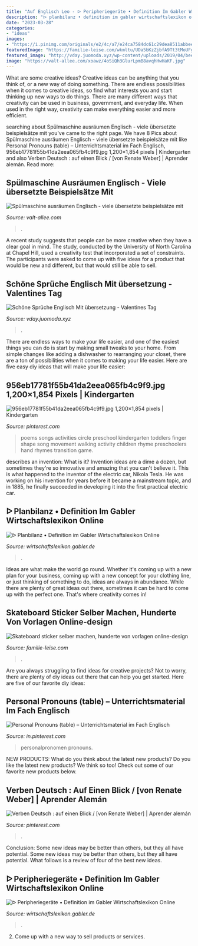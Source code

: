 ```yaml
---
title: "Auf Englisch Leo - ᐅ Peripheriegeräte • Definition Im Gabler Wirtschaftslexikon Online"
description: "ᐅ planbilanz • definition im gabler wirtschaftslexikon online"
date: "2023-03-28"
categories:
- "ideas"
images:
- "https://i.pinimg.com/originals/e2/4c/a7/e24ca7584dc61c29dea8511abbee3184.jpg"
featuredImage: "https://familie-leise.com/wkmltu/UDa5bKzZjbfA9Tt3tMoUFgHaKA.jpg"
featured_image: "http://vday.juomoda.xyz/wp-content/uploads/2019/04/beeindruckend-schc3b6ne-sprc3bcche-auf-englisch-mit-c3bcbersetzung-auf-sprc3bcche.jpg"
image: "https://valt-allee.com/xoawz/4oSiQh3GlurLpmB8avqhHwHaKF.jpg"
---
```



What are some creative ideas?
Creative ideas can be anything that you think of, or a new way of doing something. There are endless possibilities when it comes to creative ideas, so find what interests you and start thinking up new ways to do things. There are many different ways that creativity can be used in business, government, and everyday life. When used in the right way, creativity can make everything easier and more efficient.

	

		
searching about Spülmaschine ausräumen Englisch - viele übersetzte beispielsätze mit you've came to the right page. We have 8 Pics about Spülmaschine ausräumen Englisch - viele übersetzte beispielsätze mit like Personal Pronouns (table) – Unterrichtsmaterial im Fach Englisch, 956eb17781f55b41da2eea065fb4c9f9.jpg 1,200×1,854 pixels | Kindergarten and also Verben Deutsch : auf einen Blick / [von Renate Weber] | Aprender alemán. Read more:
		
    
## Spülmaschine Ausräumen Englisch - Viele übersetzte Beispielsätze Mit

<img loading=lazy src="https://valt-allee.com/xoawz/4oSiQh3GlurLpmB8avqhHwHaKF.jpg" onerror="this.onerror=null;this.src='https://tse3.mm.bing.net/th?id=OIP.8yiaZ2hyhEpJuo_1iS5upQAAAA&amp;pid=15.1';" alt="Spülmaschine ausräumen Englisch - viele übersetzte beispielsätze mit">

_Source: valt-allee.com_

>. 

	

A recent study suggests that people can be more creative when they have a clear goal in mind. The study, conducted by the University of North Carolina at Chapel Hill, used a creativity test that incorporated a set of constraints. The participants were asked to come up with five ideas for a product that would be new and different, but that would still be able to sell.

    
## Schöne Sprüche Englisch Mit übersetzung - Valentines Tag

<img loading=lazy src="http://vday.juomoda.xyz/wp-content/uploads/2019/04/beeindruckend-schc3b6ne-sprc3bcche-auf-englisch-mit-c3bcbersetzung-auf-sprc3bcche.jpg" onerror="this.onerror=null;this.src='https://tse3.mm.bing.net/th?id=OIP.jQ5Kx_i52kebFWv5aJaaQgHaE8&amp;pid=15.1';" alt="Schöne Sprüche Englisch Mit übersetzung - Valentines Tag">

_Source: vday.juomoda.xyz_

>. 

	

There are endless ways to make your life easier, and one of the easiest things you can do is start by making small tweaks to your home. From simple changes like adding a dishwasher to rearranging your closet, there are a ton of possibilities when it comes to making your life easier. Here are five easy diy ideas that will make your life easier: 

    
## 956eb17781f55b41da2eea065fb4c9f9.jpg 1,200×1,854 Pixels | Kindergarten

<img loading=lazy src="https://i.pinimg.com/originals/e2/4c/a7/e24ca7584dc61c29dea8511abbee3184.jpg" onerror="this.onerror=null;this.src='https://tse4.mm.bing.net/th?id=OIP.xqVwmZxX78JbOn5ooIJ_9wHaLc&amp;pid=15.1';" alt="956eb17781f55b41da2eea065fb4c9f9.jpg 1,200×1,854 pixels | Kindergarten">

_Source: pinterest.com_

>poems songs activities circle preschool kindergarten toddlers finger shape song movement walking activity children rhyme preschoolers hand rhymes transition game. 

	

describes an invention: What is it?
Invention ideas are a dime a dozen, but sometimes they're so innovative and amazing that you can't believe it. This is what happened to the inventor of the electric car, Nikola Tesla. He was working on his invention for years before it became a mainstream topic, and in 1885, he finally succeeded in developing it into the first practical electric car.

    
## ᐅ Planbilanz • Definition Im Gabler Wirtschaftslexikon Online

<img loading=lazy src="http://wirtschaftslexikon.gabler.de/sites/default/files/styles/max_1300x1300/public/graph/compact/planbilanz-42922.png?itok=TYPfC4Ix" onerror="this.onerror=null;this.src='https://tse1.mm.bing.net/th?id=OIP.N2XCul4T7AJEkuvBWSCtvQHaFS&amp;pid=15.1';" alt="ᐅ Planbilanz • Definition im Gabler Wirtschaftslexikon Online">

_Source: wirtschaftslexikon.gabler.de_

>. 

	

Ideas are what make the world go round. Whether it's coming up with a new plan for your business, coming up with a new concept for your clothing line, or just thinking of something to do, ideas are always in abundance. While there are plenty of great ideas out there, sometimes it can be hard to come up with the perfect one. That's where creativity comes in!

    
## Skateboard Sticker Selber Machen, Hunderte Von Vorlagen Online-design

<img loading=lazy src="https://familie-leise.com/wkmltu/UDa5bKzZjbfA9Tt3tMoUFgHaKA.jpg" onerror="this.onerror=null;this.src='https://tse1.mm.bing.net/th?id=OIP.2k3lclGSbPKPsE9fWq0jEAAAAA&amp;pid=15.1';" alt="Skateboard sticker selber machen, hunderte von vorlagen online-design">

_Source: familie-leise.com_

>. 

	

Are you always struggling to find ideas for creative projects? Not to worry, there are plenty of diy ideas out there that can help you get started. Here are five of our favorite diy ideas: 

    
## Personal Pronouns (table) – Unterrichtsmaterial Im Fach Englisch

<img loading=lazy src="https://i.pinimg.com/736x/f9/b7/9e/f9b79e02f53538da17f73b6276090e3e.jpg" onerror="this.onerror=null;this.src='https://tse4.mm.bing.net/th?id=OIP.8s8jfR_GMNLCZZYzmV65jQHaKs&amp;pid=15.1';" alt="Personal Pronouns (table) – Unterrichtsmaterial im Fach Englisch">

_Source: in.pinterest.com_

>personalpronomen pronouns. 

	

NEW PRODUCTS: What do you think about the latest new products?
Do you like the latest new products? We think so too! Check out some of our favorite new products below.

    
## Verben Deutsch : Auf Einen Blick / [von Renate Weber] | Aprender Alemán

<img loading=lazy src="https://i.pinimg.com/originals/df/44/c9/df44c9dc76a5b2b0bca58e8671d87b1b.jpg" onerror="this.onerror=null;this.src='https://tse4.mm.bing.net/th?id=OIP.eFqPUDODgWM3p6iqrsaH5AHaKU&amp;pid=15.1';" alt="Verben Deutsch : auf einen Blick / [von Renate Weber] | Aprender alemán">

_Source: pinterest.com_

>. 

	

Conclusion: Some new ideas may be better than others, but they all have potential.
Some new ideas may be better than others, but they all have potential. What follows is a review of four of the best new ideas.

    
## ᐅ Peripheriegeräte • Definition Im Gabler Wirtschaftslexikon Online

<img loading=lazy src="http://wirtschaftslexikon.gabler.de/sites/default/files/styles/max_1300x1300/public/graph/compact/peripheriegeraete-42713.png?itok=0W8UTsp6" onerror="this.onerror=null;this.src='https://tse3.mm.bing.net/th?id=OIP.CM0kqwQmaJdV41CqLPSqAQHaE7&amp;pid=15.1';" alt="ᐅ Peripheriegeräte • Definition im Gabler Wirtschaftslexikon Online">

_Source: wirtschaftslexikon.gabler.de_

>. 

	

2. Come up with a new way to sell products or services.

